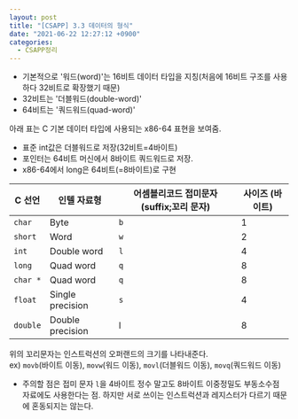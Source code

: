 ```yaml
---
layout: post
title: "[CSAPP] 3.3 데이터의 형식"
date: "2021-06-22 12:27:12 +0900"
categories:
  - CSAPP정리
---
```

- 기본적으로 '워드(word)'는 16비트 데이터 타입을 지칭(처음에 16비트 구조를 사용하다 32비트로 확장했기 때문)
- 32비트는 '더블워드(double\-word)'
- 64비트는 '쿼드워드(quad\-word)'


아래 표는 C 기본 데이터 타입에 사용되는 x86\-64 표현을 보여줌.


- 표준 int값은 더블워드로 저장(32비트\=4바이트)
- 포인터는 64비트 머신에서 8바이트 쿼드워드로 저장.
- x86\-64에서 long은 64비트(\=8바이트)로 구현




| C 선언 | 인텔 자료형 | 어셈블리코드 접미문자(suffix;꼬리 문자) | 사이즈 (바이트) |
| --- | --- | --- | --- |
| `char` | Byte | `b` | 1 |
| `short` | Word | `w` | 2 |
| `int` | Double word | `l` | 4 |
| `long` | Quad word | `q` | 8 |
| `char *` | Quad word | `q` | 8 |
| `float` | Single precision | `s` | 4 |
| `double` | Double precision | l | 8 |


위의 꼬리문자는 인스트럭션의 오퍼랜드의 크기를 나타내준다.  
ex) `movb`(바이트 이동), `movw`(워드 이동), `movl`(더블워드 이동), `movq`(쿼드워드 이동)


- 주의할 점은 접미 문자 `l`을 4바이트 정수 말고도 8바이트 이중정밀도 부동소수점 자료에도 사용한다는 점. 하지만 서로 쓰이는 인스트럭션과 레지스터가 다르기 때문에 혼동되지는 않는다.
